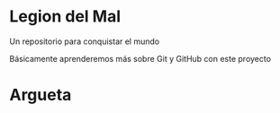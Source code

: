 # Legion del Mal
Un repositorio para conquistar el mundo

Básicamente aprenderemos más sobre Git y GitHub con este proyecto

# Argueta